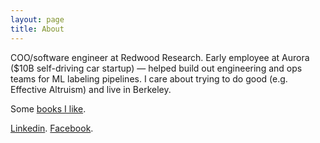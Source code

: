 ```yaml
---
layout: page
title: About
---
```


COO/software engineer at Redwood Research. Early employee at Aurora ($10B self-driving car startup) — helped build out engineering and ops teams for ML labeling pipelines. I care about trying to do good (e.g. Effective Altruism) and live in Berkeley. 

Some [books I like](https://www.goodreads.com/review/list/107138592-bill-zito?shelf=five-stars&view=table).

[Linkedin](https://www.linkedin.com/in/billzito/).
[Facebook](https://www.facebook.com/billzito8/).
